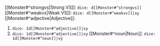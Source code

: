 [[Monster#^strongvs|Strong VS]]: `dice: d[[Monster#^strongvs]]`
[[Monster#^weakvs|Weak VS]]: `dice: d[[Monster#^weakvs]]|xy`
[[Monster#^adjective|Adjective]]:
1. `dice: 1d[[Monster#^adjective]]|xy`
2. `dice: 1d[[Monster#^adjective]]|xy`
[[Monster#^noun|Noun]]: `dice: 1d[[Monster#^noun]]|xy`
